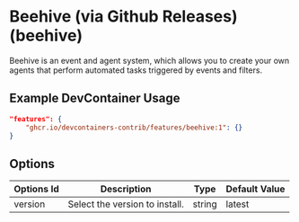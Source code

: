 
# Beehive (via Github Releases) (beehive)

Beehive is an event and agent system, which allows you to create your own agents that perform automated tasks triggered by events and filters.

## Example DevContainer Usage

```json
"features": {
    "ghcr.io/devcontainers-contrib/features/beehive:1": {}
}
```

## Options

| Options Id | Description | Type | Default Value |
|-----|-----|-----|-----|
| version | Select the version to install. | string | latest |



